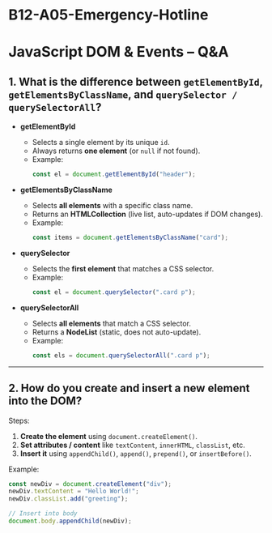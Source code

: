 # B12-A05-Emergency-Hotline
# JavaScript DOM & Events – Q&A

## 1. What is the difference between `getElementById`, `getElementsByClassName`, and `querySelector / querySelectorAll`?

- **getElementById**  
  - Selects a single element by its unique `id`.  
  - Always returns **one element** (or `null` if not found).  
  - Example:  
    ```js
    const el = document.getElementById("header");
    ```

- **getElementsByClassName**  
  - Selects **all elements** with a specific class name.  
  - Returns an **HTMLCollection** (live list, auto-updates if DOM changes).  
  - Example:  
    ```js
    const items = document.getElementsByClassName("card");
    ```

- **querySelector**  
  - Selects the **first element** that matches a CSS selector.  
  - Example:  
    ```js
    const el = document.querySelector(".card p");
    ```

- **querySelectorAll**  
  - Selects **all elements** that match a CSS selector.  
  - Returns a **NodeList** (static, does not auto-update).  
  - Example:  
    ```js
    const els = document.querySelectorAll(".card p");
    ```

---

## 2. How do you create and insert a new element into the DOM?

Steps:
1. **Create the element** using `document.createElement()`.
2. **Set attributes / content** like `textContent`, `innerHTML`, `classList`, etc.
3. **Insert it** using `appendChild()`, `append()`, `prepend()`, or `insertBefore()`.

Example:
```js
const newDiv = document.createElement("div");
newDiv.textContent = "Hello World!";
newDiv.classList.add("greeting");

// Insert into body
document.body.appendChild(newDiv);
